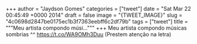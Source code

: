 
+++
author = "Jaydson Gomes"
categories = ["tweet"]
date = "Sat Mar 22 00:45:49 +0000 2014"
draft = false
image = "{TWEET_IMAGE}"
slug = "4c0698d2847be0175ec1b3f7363eebff6c2df79b"
tags = ["tweet"]
title = """Meu artista compondo músi..."""
+++
Meu artista compondo músicas sombrias ^^ https://t.co/WA9OMh3Duu (Prestem atenção na letra)

